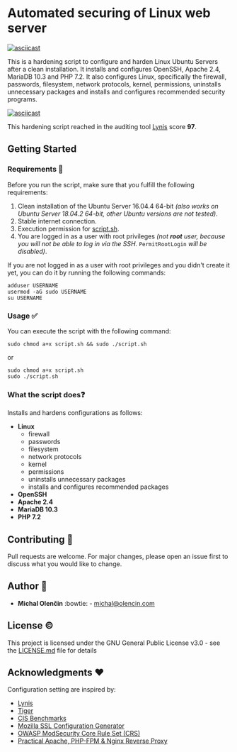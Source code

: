 # Automated securing of Linux web server

[![asciicast](https://asciinema.org/a/243737.svg)](https://asciinema.org/a/243737)

This is a hardening script to configure and harden Linux Ubuntu Servers after a clean installation. It installs and configures OpenSSH, Apache 2.4, MariaDB 10.3 and PHP 7.2. It also configures Linux, specifically the firewall, passwords, filesystem, network protocols, kernel, permissions, uninstalls unnecessary packages and installs and configures recommended security programs.

[![asciicast](https://asciinema.org/a/243741.svg)](https://asciinema.org/a/243741)

This hardening script reached in the auditing tool [Lynis](https://github.com/CISOfy/Lynis) score **97**.

## Getting Started

### Requirements :construction:

Before you run the script, make sure that you fulfill the following requirements:

1. Clean installation of the Ubuntu Server 16.04.4 64-bit *(also works on Ubuntu Server 18.04.2 64-bit, other Ubuntu versions are not tested)*.
2. Stable internet connection.
3. Execution permission for [script.sh](script.sh).
4. You are logged in as a user with root privileges *(not **root** user, because you will not be able to log in via the SSH.* `PermitRootLogin` *will be disabled)*.

If you are not logged in as a user with root privileges and you didn't create it yet, you can do it by running the following commands:

```
adduser USERNAME
usermod -aG sudo USERNAME
su USERNAME
```

### Usage :white_check_mark:

You can execute the script with the following command:

```
sudo chmod a+x script.sh && sudo ./script.sh
```
or
```
sudo chmod a+x script.sh
sudo ./script.sh
```

### What the script does:question:

Installs and hardens configurations as follows:

- **Linux**
  - firewall
  - passwords
  - filesystem
  - network protocols
  - kernel
  - permissions
  - uninstalls unnecessary packages
  - installs and configures recommended packages
- **OpenSSH**
- **Apache 2.4**
- **MariaDB 10.3**
- **PHP 7.2**

## Contributing :busts_in_silhouette:

Pull requests are welcome. For major changes, please open an issue first to discuss what you would like to change.

## Author :boy:

* **Michal Olenčin** :bowtie: - michal@olencin.com

## License :copyright:

This project is licensed under the GNU General Public License v3.0 - see the [LICENSE.md](LICENSE.md) file for details

## Acknowledgments :heart:

Configuration setting are inspired by:

- [Lynis](https://github.com/CISOfy/Lynis)
- [Tiger](https://www.nongnu.org/tiger/)
- [CIS Benchmarks](https://www.cisecurity.org/cis-benchmarks/)
- [Mozilla SSL Configuration Generator](https://mozilla.github.io/server-side-tls/ssl-config-generator/)
- [OWASP ModSecurity Core Rule Set (CRS)](https://www.owasp.org/index.php/Category:OWASP_ModSecurity_Core_Rule_Set_Project)
- [Practical Apache, PHP-FPM & Nginx Reverse Proxy](http://ilovevirtualmin.com/practical-apache-php-fpm-nginx-reverse-proxy/)